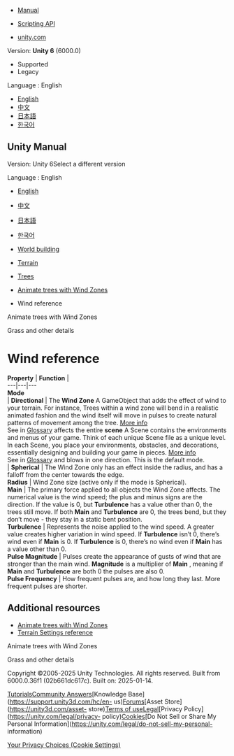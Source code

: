 [](https://docs.unity3d.com)

  * [Manual](../Manual/index.html)
  * [Scripting API](../ScriptReference/index.html)

  * [unity.com](https://unity.com/)

Version: **Unity 6** (6000.0)

  * Supported
  * Legacy

Language : English

  * [English](/Manual/terrain-Wind-Reference.html)
  * [中文](/cn/current/Manual/terrain-Wind-Reference.html)
  * [日本語](/ja/current/Manual/terrain-Wind-Reference.html)
  * [한국어](/kr/current/Manual/terrain-Wind-Reference.html)

[](https://docs.unity3d.com)

## Unity Manual

Version: Unity 6Select a different version

Language : English

  * [English](/Manual/terrain-Wind-Reference.html)
  * [中文](/cn/current/Manual/terrain-Wind-Reference.html)
  * [日本語](/ja/current/Manual/terrain-Wind-Reference.html)
  * [한국어](/kr/current/Manual/terrain-Wind-Reference.html)

  * [World building](CreatingEnvironments.html)
  * [Terrain](script-Terrain.html)
  * [Trees](terrain-Trees-Landing.html)
  * [Animate trees with Wind Zones](class-WindZone.html)
  * Wind reference

[](class-WindZone.html)

Animate trees with Wind Zones

[](terrain-Grass.html)

Grass and other details

# Wind reference

**Property** | **Function** |   
---|---|---  
**Mode**  
| **Directional** | The **Wind Zone** A GameObject that adds the effect of wind to your terrain. For instance, Trees within a wind zone will bend in a realistic animated fashion and the wind itself will move in pulses to create natural patterns of movement among the tree. [More info](class-WindZone.html)  
See in [Glossary](Glossary.html#windzone) affects the entire **scene** A Scene
contains the environments and menus of your game. Think of each unique Scene
file as a unique level. In each Scene, you place your environments, obstacles,
and decorations, essentially designing and building your game in pieces. [More
info](CreatingScenes.html)  
See in [Glossary](Glossary.html#Scene) and blows in one direction. This is the
default mode.  
| **Spherical** | The Wind Zone only has an effect inside the radius, and has a falloff from the center towards the edge.  
**Radius** | Wind Zone size (active only if the mode is Spherical).  
**Main** | The primary force applied to all objects the Wind Zone affects. The numerical value is the wind speed; the plus and minus signs are the direction. If the value is 0, but **Turbulence** has a value other than 0, the trees still move. If both **Main** and **Turbulence** are 0, the trees bend, but they don’t move - they stay in a static bent position.  
**Turbulence** | Represents the noise applied to the wind speed. A greater value creates higher variation in wind speed. If **Turbulence** isn’t 0, there’s wind even if **Main** is 0. If **Turbulence** is 0, there’s no wind even if **Main** has a value other than 0.  
**Pulse Magnitude** | Pulses create the appearance of gusts of wind that are stronger than the main wind. **Magnitude** is a multiplier of **Main** , meaning if **Main** and **Turbulence** are both 0 the pulses are also 0.  
**Pulse Frequency** | How frequent pulses are, and how long they last. More frequent pulses are shorter.  
  
## Additional resources

  * [Animate trees with Wind Zones](class-WindZone.html)
  * [Terrain Settings reference](terrain-OtherSettings.html)

[](class-WindZone.html)

Animate trees with Wind Zones

[](terrain-Grass.html)

Grass and other details

Copyright ©2005-2025 Unity Technologies. All rights reserved. Built from
6000.0.36f1 (02b661dc617c). Built on: 2025-01-14.

[Tutorials](https://learn.unity.com/)[Community
Answers](https://answers.unity3d.com)[Knowledge
Base](https://support.unity3d.com/hc/en-
us)[Forums](https://forum.unity3d.com)[Asset Store](https://unity3d.com/asset-
store)[Terms of
use](https://docs.unity3d.com/Manual/TermsOfUse.html)[Legal](https://unity.com/legal)[Privacy
Policy](https://unity.com/legal/privacy-
policy)[Cookies](https://unity.com/legal/cookie-policy)[Do Not Sell or Share
My Personal Information](https://unity.com/legal/do-not-sell-my-personal-
information)

[Your Privacy Choices (Cookie Settings)](javascript:void\(0\);)

